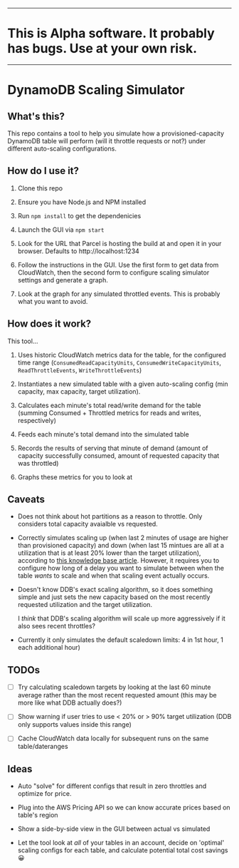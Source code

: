 
--------
# This is Alpha software. It probably has bugs. Use at your own risk.
--------

# DynamoDB Scaling Simulator

## What's this?
This repo contains a tool to help you simulate how a provisioned-capacity DynamoDB table will perform (will it throttle requests or not?) under different auto-scaling configurations.

## How do I use it?
1. Clone this repo

1. Ensure you have Node.js and NPM installed

1. Run `npm install` to get the dependenicies

1. Launch the GUI via `npm start`

1. Look for the URL that Parcel is hosting the build at and open it in your browser. Defaults to http://localhost:1234

1. Follow the instructions in the GUI. Use the first form to get data from CloudWatch, then the second form to configure scaling simulator settings and generate a graph.

1. Look at the graph for any simulated throttled events. This is probably what you want to avoid.

## How does it work?
This tool...
1. Uses historic CloudWatch metrics data for the table, for the configured time range (`ConsumedReadCapacityUnits`, `ConsumedWriteCapacityUnits`, `ReadThrottleEvents`,  `WriteThrottleEvents`)

2. Instantiates a new simulated table with a given auto-scaling config (min capacity, max capacity, target utilization).

3. Calculates each minute's total read/write demand for the table (summing Consumed + Throttled metrics for reads and writes, respectively)

4. Feeds each minute's total demand into the simulated table

5. Records the results of serving that minute of demand (amount of capacity successfully consumed, amount of requested capacity that was throttled)

6. Graphs these metrics for you to look at


## Caveats
- Does not think about hot partitions as a reason to throttle. Only considers total capacity avaialble vs requested.

- Correctly simulates scaling up (when last 2 minutes of usage are higher than provisioned capacity) and down (when last 15 mintues are all at a utilization that is at least 20% lower than the target utilization), according to [this knowledge base article](https://aws.amazon.com/premiumsupport/knowledge-center/dynamodb-auto-scaling/). However, it requires you to configure how long of a delay you want to simulate between when the table _wants_ to scale and when that scaling event actually occurs.
  
- Doesn't know DDB's exact scaling algorithm, so it does something simple and just sets the new capacity based on the most recently requested utilization and the target utilization.  
        
    I _think_ that DDB's scaling algorithm will scale up more aggressively if it also sees recent throttles?

- Currently it only simulates the default scaledown limits: 4 in 1st hour, 1 each additional hour)

## TODOs
- [ ] Try calculating scaledown targets by looking at the last 60 minute average rather than the most recent requested amount (this may be more like what DDB actually does?)

- [ ] Show warning if user tries to use < 20% or > 90% target utilization (DDB only supports values inside this range)

- [ ] Cache CloudWatch data locally for subsequent runs on the same table/dateranges

## Ideas
- Auto "solve" for different configs that result in zero throttles and optimize for price.

- Plug into the AWS Pricing API so we can know accurate prices based on table's region

- Show a side-by-side view in the GUI between actual vs simulated

- Let the tool look at _all_ of your tables in an account, decide on 'optimal' scaling configs for each table, and calculate potential total cost savings 😀